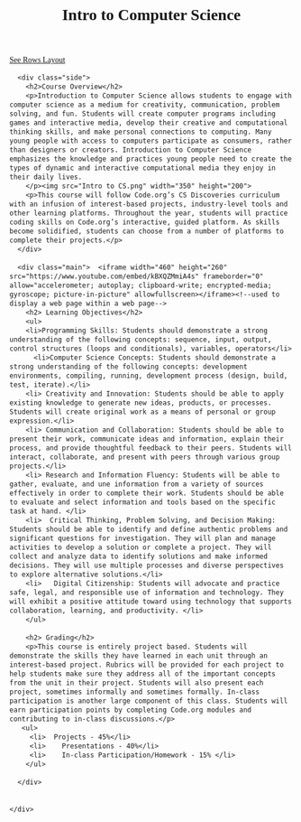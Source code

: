 
<html>
  <head>
    <link rel="stylesheet" href="https://fonts.googleapis.com/css?family=Nunito+Sans">
    <link rel="stylesheet" href="style.css">
    <title>Intro to CS - Syllabus</title>
    <!--defines a title in the browser toolbar, provides a title for the page when it is added to favorites, displays a title for the page in search engine-results-->
    <style>
      body {
        font-family: "Nunito Sans", serif;
      }
    </style>
  </head>

  <body>
    <header>
      <h1>Intro to Computer Science</h1>
    </header>
    <a href="Layout2.html">See Rows Layout</a> 
    <div class="row">
      
      <div class="side">
        <h2>Course Overview</h2>
        <p>Introduction to Computer Science allows students to engage with computer science as a medium for creativity, communication, problem solving, and fun. Students will create computer programs including games and interactive media, develop their creative and computational thinking skills, and make personal connections to computing. Many young people with access to computers participate as consumers, rather than designers or creators. Introduction to Computer Science emphasizes the knowledge and practices young people need to create the types of dynamic and interactive computational media they enjoy in their daily lives. 
        </p><img src="Intro to CS.png" width="350" height="200">
        <p>This course will follow Code.org’s CS Discoveries curriculum with an infusion of interest-based projects, industry-level tools and other learning platforms. Throughout the year, students will practice coding skills on Code.org’s interactive, guided platform. As skills become solidified, students can choose from a number of platforms to complete their projects.</p>
      </div>  
      
      <div class="main">  <iframe width="460" height="260" src="https://www.youtube.com/embed/kBXQZMmiA4s" frameborder="0" allow="accelerometer; autoplay; clipboard-write; encrypted-media; gyroscope; picture-in-picture" allowfullscreen></iframe><!--used to display a web page within a web page-->
        <h2> Learning Objectives</h2>
        <ul>
        <li>Programming Skills: Students should demonstrate a strong understanding of the following concepts: sequence, input, output, control structures (loops and conditionals), variables, operators</li>
          <li>Computer Science Concepts: Students should demonstrate a strong understanding of the following concepts: development environments, compiling, running, development process (design, build, test, iterate).</li>
        <li> Creativity and Innovation: Students should be able to apply existing knowledge to generate new ideas, products, or processes. Students will create original work as a means of personal or group expression.</li>
        <li> Communication and Collaboration: Students should be able to present their work, communicate ideas and information, explain their process, and provide thoughtful feedback to their peers. Students will interact, collaborate, and present with peers through various group projects.</li>
        <li> Research and Information Fluency: Students will be able to gather, evaluate, and une information from a variety of sources effectively in order to complete their work. Students should be able to evaluate and select information and tools based on the specific task at hand. </li>
        <li>  Critical Thinking, Problem Solving, and Decision Making: Students should be able to identify and define authentic problems and significant questions for investigation. They will plan and manage activities to develop a solution or complete a project. They will collect and analyze data to identify solutions and make informed decisions. They will use multiple processes and diverse perspectives to explore alternative solutions.</li>
        <li>   Digital Citizenship: Students will advocate and practice safe, legal, and responsible use of information and technology. They will exhibit a positive attitude toward using technology that supports collaboration, learning, and productivity. </li>
        </ul> 
        
        <h2> Grading</h2>
        <p>This course is entirely project based. Students will demonstrate the skills they have learned in each unit through an interest-based project. Rubrics will be provided for each project to help students make sure they address all of the important concepts from the unit in their project. Students will also present each project, sometimes informally and sometimes formally. In-class participation is another large component of this class. Students will earn participation points by completing Code.org modules and contributing to in-class discussions.</p>
       <ul>
         <li>  Projects - 45%</li>
         <li>    Presentations - 40%</li>
         <li>    In-class Participation/Homework - 15% </li>
        </ul>
      
      </div>
     

    </div>

  </body>
</html>

